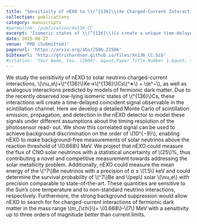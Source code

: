 ```yaml
---
title: "Sensitivity of nEXO to \\(^{136}\\)Xe Charged-Current Interactions: Background-free Searches for Solar Neutrinos and Fermionic Dark Matter"
collection: publications
category: manuscripts
#permalink: /publication/Xe136_CC
excerpt: 'Isomeric states of \\(^{136}\\)Cs create a unique time-delayed coincident signal in LXe TPCs, which can be used for background rejection on the order of \\(10^{-9}\\), enabling background-free measurements of solar neutrinos and electron-coupling fermionic dark matter.'
date: 2025-06-27
venue: 'PRD (Submitted)'
paperurl: 'https://arxiv.org/abs/2506.22586'
bibtexurl: 'http://gtrichardson.github.io/files/Xe136_CC.bib'
#citation: 'Your Name, You. (2009). &quot;Paper Title Number 1.&quot; <i>Journal 1</i>. 1(1).'
---
```

We study the sensitivity of nEXO to solar neutrino charged-current interactions, \\(\nu_e\\)+\\(^{136}\\)Xe→\\(^{136}\\)Cs\\(^∗\\) + \\(e^−\\), as well as analogous interactions predicted by models of fermionic dark matter. Due to the recently observed low-lying isomeric states of \\(^{136}\\)Cs, these interactions will create a time-delayed coincident signal observable in the scintillation channel. Here we develop a detailed Monte Carlo of scintillation emission, propagation, and detection in the nEXO detector to model these signals under different assumptions about the timing resolution of the photosensor read- out. We show this correlated signal can be used to achieve background discrimination on the order of \\(10^{−9}\\), enabling nEXO to make background-free measurements of solar neutrinos above the reaction threshold of \\(0.668\\) MeV. We project that nEXO could measure the flux of CNO solar neutrinos with a statistical uncertainty of \\(25\\)%, thus contributing a novel and competitive measurement towards addressing the solar metallicity problem. Additionally, nEXO could measure the mean energy of the \\(^7\\)Be neutrinos with a precision of σ ≤ \\(1.5\\) keV and could determine the survival probability of \\(^7\\)Be and \\(pep\\) solar \\(\nu_e\\) with precision comparable to state-of-the-art. These quantities are sensitive to the Sun’s core temperature and to non-standard neutrino interactions, respectively. Furthermore, the strong background suppression would allow nEXO to search for for charged-current interactions of fermionic dark matter in the mass range \\(m_{\chi}\\)= \\(0.668\\)–\\(7\\) MeV with a sensitivity up to three orders of magnitude better than current limits.